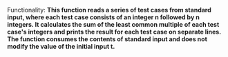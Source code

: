 Functionality: **This function reads a series of test cases from standard input, where each test case consists of an integer n followed by n integers. It calculates the sum of the least common multiple of each test case's integers and prints the result for each test case on separate lines. The function consumes the contents of standard input and does not modify the value of the initial input t.**
